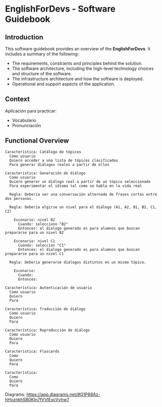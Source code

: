 # EnglishForDevs - Software Guidebook

## Introduction
This software guidebook provides an overview of the **EnglishForDevs**. It includes a summary of the following:
- The requirements, constraints and principles behind the solution.
- The software architecture, including the high-level technology choices and structure of the software.
- The infrastructure architecture and how the software is deployed.
- Operational and support aspects of the application.

## Context
Aplicación para practicar:
- Vocabulario
- Pronunciación

## Functional Overview

```
Característica: Catálogo de tópicos
  Como usuario 
  Quiero acceder a una lista de tópicos clasificados 
  Para generar diálogos reales a partir de ellos
```

```
Característica: Generación de diálogo
  Como usuario 
  Quiero generar un diálogo real a partir de un tópico seleccionado
  Para experimentar el idioma tal como se habla en la vida real
  
  Regla: Debería ser una conversación alternada de frases cortas entre dos personas.
  
  Regla: Debería elgirse un nivel para el diálogo (A1, A2, B1, B2, C1, C2)
    
    Escenario: nivel B2
      Cuando: selecciono "B2" 
      Entonces: el dialogo generado es para alumnos que buscan prepararse para un nivel B2 
  
    Escenario: nivel C1
      Cuando: seleccion "C1"
      Entonces: el dialogo generado es para alumnos que buscan prepararse para un nivel C1
  
  Regla: Debería generarse diálogos distintos en un mismo tópico.
  
    Escenario:
      Cuando:
      Entonces:
```

```
Característica: Autenticación de usuario
  Como usuario 
  Quiero 
  Para
```

```
Característica: Traducción de diálogo
  Como usuario 
  Quiero 
  Para
```

```
Característica: Reproducción de diálogo
  Como usuario 
  Quiero 
  Para
```

```
Característica: Flascards
  Como
  Quiero 
  Para
```

```
Característica:
  Como
  Quiero
  Para
```


Diagrams:
https://app.diagrams.net/#G1P88Az-hHvznkhSB0KIn7fVVlExcVvhw7

